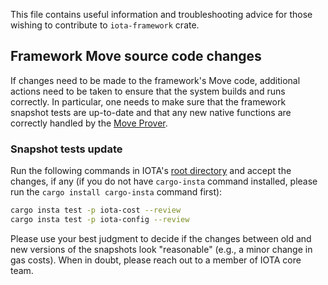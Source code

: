 This file contains useful information and troubleshooting advice for those wishing to contribute to `iota-framework` crate.

## Framework Move  source code changes

If changes need to be made to the framework's Move code, additional actions need to be taken to ensure that the system builds and runs correctly. In particular, one needs to make sure that the framework snapshot tests are up-to-date and that any new native functions are correctly handled by the [Move Prover](https://github.com/move-language/move/tree/main/language/move-prover).

### Snapshot tests update

Run the following commands in IOTA's [root directory](../../) and accept the changes, if any (if you do not have `cargo-insta` command installed, please run the `cargo install cargo-insta` command first):

``` bash
cargo insta test -p iota-cost --review
cargo insta test -p iota-config --review
```

Please use your best judgment to decide if the changes between old and new versions of the snapshots look "reasonable" (e.g., a minor change in gas costs). When in doubt, please reach out to a member of IOTA core team.
